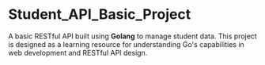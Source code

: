 # Student_API_Basic_Project
A basic RESTful API built using **Golang** to manage student data. This project is designed as a learning resource for understanding Go's capabilities in web development and RESTful API design.
